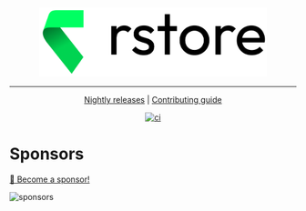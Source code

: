 <p align="center">
  <picture>
    <source media="(prefers-color-scheme: dark)" srcset="https://github.com/Akryum/rstore/blob/main/img/LogoTextHorizontalWhite.png?raw=true" width="400px" height="122px">
    <source media="(prefers-color-scheme: light)" srcset="https://github.com/Akryum/rstore/blob/main/img/LogoTextHorizontalBlack.png?raw=true" width="400px" height="122px">
    <img alt="rstore logo" src="https://github.com/Akryum/rstore/blob/main/img/LogoTextHorizontalBlack.png?raw=true" width="400px" height="122px">
  </picture>
</p>

---

<p align="center">
  <a href="https://nightly.akryum.dev/Akryum/rstore">Nightly releases</a> |
  <a href="./CONTRIBUTING.md">Contributing guide</a>
</p>

<p align="center">
  <a href="https://github.com/Akryum/rstore/actions/workflows/ci.yml">
    <img src="https://github.com/Akryum/rstore/actions/workflows/ci.yml/badge.svg" alt="ci">
  </a>
</p>

# Sponsors

[💚 Become a sponsor!](https://github.com/sponsors/Akryum)

![sponsors](https://akryum.netlify.app/sponsors.svg)
